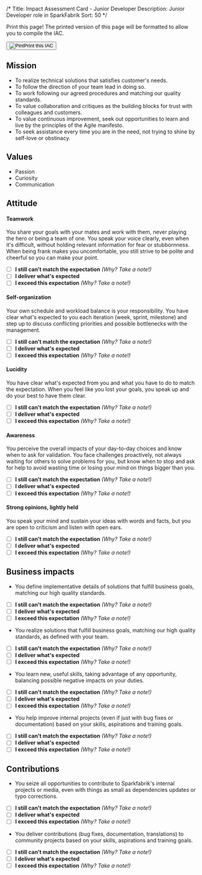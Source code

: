 /*
Title: Impact Assessment Card - Junior Developer
Description: Junior Developer role in SparkFabrik
Sort: 50
*/
<span class='no-print'>
  <div class="row justify-content align-items-center">
    <div class="col mb-3 mb-lg-0">
      <p class="quote font-italic">Print this page! The printed version of this page will be formatted to allow you to compile the IAC.</p>
    </div>
    <div class="col-lg-auto">
      <button class='btn btn--print' type="button" onclick="window.print();"><img class="icon-print" src="/images/icon_print.svg" alt="Pint">Print this IAC</button>
    </div>
  </div>

## Mission

* To realize technical solutions that satisfies customer's needs.
* To follow the direction of your team lead in doing so.
* To work following our agreed procedures and matching our quality standards.
* To value collaboration and critiques as the building blocks for trust with colleagues and customers.
* To value continuous improvement, seek out opportunities to learn and live by the principles of the Agile manifesto.
* To seek assistance every time you are in the need, not trying to shine by self-love or obstinacy.

## Values

* Passion
* Curiosity
* Communication
  
</span>

## Attitude

#### Teamwork

You share your goals with your mates and work with them, never playing the hero or being a team of one. You speak your voice clearly, even when it's difficult, without holding relevant information for fear or stubbornness. When being frank makes you uncomfortable, you still strive to be polite and cheerful so you can make your point.

<span class='score only-print'>

- [ ] **I still can't match the expectation** _(Why? Take a note!)_
- [ ] **I deliver what's expected**
- [ ] **I exceed this expectation** _(Why? Take a note!)_

</span>

#### Self-organization

Your own schedule and workload balance is your responsibility. You have clear what's expected to you each iteration (week, sprint, milestone) and step up to discuss conflicting priorities and possible bottlenecks with the management.

<span class='score only-print'>

- [ ] **I still can't match the expectation** _(Why? Take a note!)_
- [ ] **I deliver what's expected**
- [ ] **I exceed this expectation** _(Why? Take a note!)_

</span>

#### Lucidity

You have clear what's expected from you and what you have to do to match the expectation. When you feel like you lost your goals, you speak up and do your best to have them clear.

<span class='score only-print'>

- [ ] **I still can't match the expectation** _(Why? Take a note!)_
- [ ] **I deliver what's expected**
- [ ] **I exceed this expectation** _(Why? Take a note!)_

</span>

#### Awareness

You perceive the overall impacts of your day-to-day choices and know when to ask for validation. You face challenges proactively, not always waiting for others to solve problems for you, but know when to stop and ask for help to avoid wasting time or losing your mind on things bigger than you.

<span class='score only-print'>

- [ ] **I still can't match the expectation** _(Why? Take a note!)_
- [ ] **I deliver what's expected**
- [ ] **I exceed this expectation** _(Why? Take a note!)_

</span>

#### Strong opinions, lightly held

You speak your mind and sustain your ideas with words and facts, but you are open to criticism and listen with open ears.

<span class='score only-print'>

- [ ] **I still can't match the expectation** _(Why? Take a note!)_
- [ ] **I deliver what's expected**
- [ ] **I exceed this expectation** _(Why? Take a note!)_

</span>

## Business impacts

* You define implementative details of solutions that fulfill business goals, matching our high quality standards.

<span class='score only-print'>

- [ ] **I still can't match the expectation** _(Why? Take a note!)_
- [ ] **I deliver what's expected**
- [ ] **I exceed this expectation** _(Why? Take a note!)_

</span>

* You realize solutions that fulfill business goals, matching our high quality standards, as defined with your team.

<span class='score only-print'>

- [ ] **I still can't match the expectation** _(Why? Take a note!)_
- [ ] **I deliver what's expected**
- [ ] **I exceed this expectation** _(Why? Take a note!)_

</span>

* You learn new, useful skills, taking advantage of any opportunity, balancing possible negative impacts on your duties.

<span class='score only-print'>

- [ ] **I still can't match the expectation** _(Why? Take a note!)_
- [ ] **I deliver what's expected**
- [ ] **I exceed this expectation** _(Why? Take a note!)_

</span>

* You help improve internal projects (even if just with bug fixes or documentation) based on your skills, aspirations and training goals.

<span class='score only-print'>

- [ ] **I still can't match the expectation** _(Why? Take a note!)_
- [ ] **I deliver what's expected**
- [ ] **I exceed this expectation** _(Why? Take a note!)_

</span>

## Contributions

* You seize all opportunities to contribute to Sparkfabrik's internal projects or media, even with things as small as dependencies updates or typo corrections.

<span class='score only-print'>

- [ ] **I still can't match the expectation** _(Why? Take a note!)_
- [ ] **I deliver what's expected**
- [ ] **I exceed this expectation** _(Why? Take a note!)_

</span>

* You deliver contributions (bug fixes, documentation, translations) to community projects based on your skills, aspirations and training goals.

<span class='score only-print'>

- [ ] **I still can't match the expectation** _(Why? Take a note!)_
- [ ] **I deliver what's expected**
- [ ] **I exceed this expectation** _(Why? Take a note!)_

</span>
